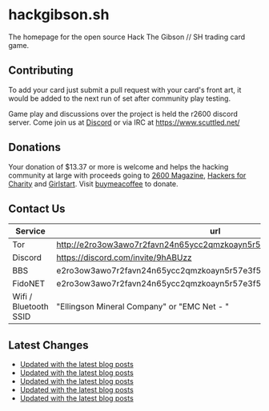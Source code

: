 # hackgibson.sh
The homepage for the open source Hack The Gibson // SH trading card game.


## Contributing

To add your card just submit a pull request with your card's front art, it would be added to the next run of set after community play testing.

Game play and discussions over the project is held the r2600 discord server. Come join us at [Discord](https://discord.com/invite/9hABUzz) or via IRC at https://www.scuttled.net/


## Donations

Your donation of $13.37 or more is welcome and helps the hacking community at large with proceeds going to [2600 Magazine](https://2600.com/), [Hackers for Charity](https://hackersforcharity.org) and [Girlstart](https://girlstart.org).  Visit [buymeacoffee](https://www.buymeacoffee.com/hackgibson.sh) to donate.


## Contact Us

Service | url
-|-
Tor | http://e2ro3ow3awo7r2favn24n65ycc2qmzkoayn5r57e3f56nvjwdcgg32ad.onion
Discord | https://discord.com/invite/9hABUzz
BBS | e2ro3ow3awo7r2favn24n65ycc2qmzkoayn5r57e3f56nvjwdcgg32ad.onion:23
FidoNET | e2ro3ow3awo7r2favn24n65ycc2qmzkoayn5r57e3f56nvjwdcgg32ad.onion:24554
Wifi / Bluetooth SSID | "Ellingson Mineral Company" or "EMC Net - <fidonet address>"

## Latest Changes
<!-- BLOG-POST-LIST:START -->
- [Updated with the latest blog posts](https://github.com/DFW2600/hackgibson.sh/commit/d41f3faf31b6e0ce98683e7e5107fff18b16b12b)
- [Updated with the latest blog posts](https://github.com/DFW2600/hackgibson.sh/commit/d28f0e8b14bc528cd1e7e30e316ecf5772a1c29c)
- [Updated with the latest blog posts](https://github.com/DFW2600/hackgibson.sh/commit/d7fe10f4c1be53fe6c73084b7b90f6ab7c6ac5e3)
- [Updated with the latest blog posts](https://github.com/DFW2600/hackgibson.sh/commit/8ddffd2b9a2c2342ef716812fa870e43a4b616a2)
- [Updated with the latest blog posts](https://github.com/DFW2600/hackgibson.sh/commit/9f76efbe681c6d97fd0e8a0663dfac2ef34ddeab)
<!-- BLOG-POST-LIST:END -->
